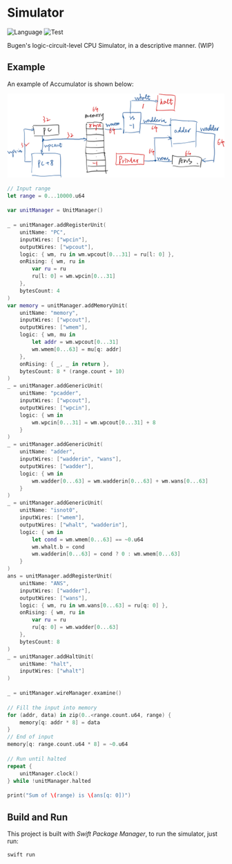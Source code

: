 # Simulator

![Language](https://img.shields.io/badge/Language-Swift%205.2-orange.svg)
![Test](https://github.com/bugenzhao/Simulator/workflows/Swift/badge.svg)

Bugen's logic-circuit-level CPU Simulator, in a descriptive manner. (WIP)

## Example
An example of Accumulator is shown below:

![Accumulator Circuit](Resources/accumulator.png)

```swift
// Input range
let range = 0...10000.u64

var unitManager = UnitManager()

_ = unitManager.addRegisterUnit(
    unitName: "PC",
    inputWires: ["wpcin"],
    outputWires: ["wpcout"],
    logic: { wm, ru in wm.wpcout[0...31] = ru[l: 0] },
    onRising: { wm, ru in
        var ru = ru
        ru[l: 0] = wm.wpcin[0...31]
    },
    bytesCount: 4
)
var memory = unitManager.addMemoryUnit(
    unitName: "memory",
    inputWires: ["wpcout"],
    outputWires: ["wmem"],
    logic: { wm, mu in
        let addr = wm.wpcout[0...31]
        wm.wmem[0...63] = mu[q: addr]
    },
    onRising: { _, _ in return },
    bytesCount: 8 * (range.count + 10)
)
_ = unitManager.addGenericUnit(
    unitName: "pcadder",
    inputWires: ["wpcout"],
    outputWires: ["wpcin"],
    logic: { wm in
        wm.wpcin[0...31] = wm.wpcout[0...31] + 8
    }
)
_ = unitManager.addGenericUnit(
    unitName: "adder",
    inputWires: ["wadderin", "wans"],
    outputWires: ["wadder"],
    logic: { wm in
        wm.wadder[0...63] = wm.wadderin[0...63] + wm.wans[0...63]
    }
)
_ = unitManager.addGenericUnit(
    unitName: "isnot0",
    inputWires: ["wmem"],
    outputWires: ["whalt", "wadderin"],
    logic: { wm in
        let cond = wm.wmem[0...63] == ~0.u64
        wm.whalt.b = cond
        wm.wadderin[0...63] = cond ? 0 : wm.wmem[0...63]
    }
)
ans = unitManager.addRegisterUnit(
    unitName: "ANS",
    inputWires: ["wadder"],
    outputWires: ["wans"],
    logic: { wm, ru in wm.wans[0...63] = ru[q: 0] },
    onRising: { wm, ru in
        var ru = ru
        ru[q: 0] = wm.wadder[0...63]
    },
    bytesCount: 8
)
_ = unitManager.addHaltUnit(
    unitName: "halt",
    inputWires: ["whalt"]
)

_ = unitManager.wireManager.examine()

// Fill the input into memory
for (addr, data) in zip(0..<range.count.u64, range) {
    memory[q: addr * 8] = data
}
// End of input
memory[q: range.count.u64 * 8] = ~0.u64

// Run until halted
repeat {
    unitManager.clock()
} while !unitManager.halted

print("Sum of \(range) is \(ans[q: 0])")
```
## Build and Run
This project is built with *Swift Package Manager*, to run the simulator, just run:

```bash
swift run
```
